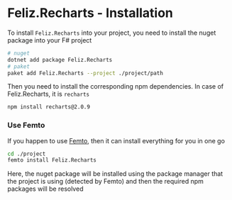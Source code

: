 # Feliz.Recharts - Installation

To install `Feliz.Recharts` into your project, you need to install the nuget package into your F# project
```bash
# nuget
dotnet add package Feliz.Recharts
# paket
paket add Feliz.Recharts --project ./project/path
```
Then you need to install the corresponding npm dependencies. In case of Feliz.Recharts, it is `recharts`
```bash
npm install recharts@2.0.9
```

### Use Femto

If you happen to use [Femto](https://github.com/Zaid-Ajaj/Femto), then it can install everything for you in one go
```bash
cd ./project
femto install Feliz.Recharts
```
Here, the nuget package will be installed using the package manager that the project is using (detected by Femto) and then the required npm packages will be resolved